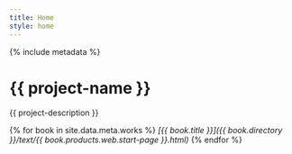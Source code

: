 ```yaml
---
title: Home
style: home
---
```


{% include metadata %}

# {{ project-name }}

{{ project-description }}

{% for book in site.data.meta.works %}
*[{{ book.title }}]({{ book.directory }}/text/{{ book.products.web.start-page }}.html)*
{% endfor %}


